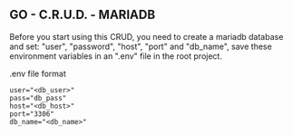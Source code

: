 ## GO - C.R.U.D. - MARIADB 

Before you start using this CRUD, you need to create a mariadb database 
and set: "user", "password", "host", "port" and "db_name", 
save these environment variables in an ".env" file in the root project.


 .env file format 
```
user="<db_user>"
pass="db_pass"
host="<db_host>"
port="3306"
db_name="<db_name>"
```